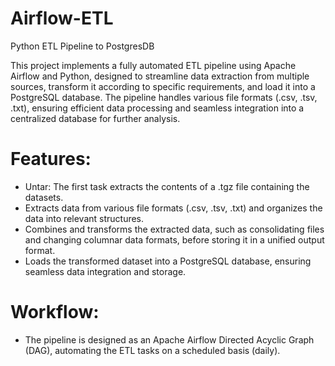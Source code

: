 # Airflow-ETL
Python ETL Pipeline to PostgresDB

This project implements a fully automated ETL pipeline using Apache Airflow and Python, designed to streamline data extraction from multiple sources, transform it according to specific requirements, and load it into a PostgreSQL database. The pipeline handles various file formats (.csv, .tsv, .txt), ensuring efficient data processing and seamless integration into a centralized database for further analysis.

# Features:  
  - Untar: The first task extracts the contents of a .tgz file containing the datasets.
  - Extracts data from various file formats (.csv, .tsv, .txt) and organizes the data into relevant structures.
  - Combines and transforms the extracted data, such as consolidating files and changing columnar data formats, before storing it in a unified output format.
  - Loads the transformed dataset into a PostgreSQL database, ensuring seamless data integration and storage.
  
# Workflow:
  - The pipeline is designed as an Apache Airflow Directed Acyclic Graph (DAG), automating the ETL tasks on a scheduled basis (daily).

